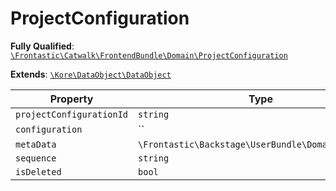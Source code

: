 #  ProjectConfiguration

**Fully Qualified**: [`\Frontastic\Catwalk\FrontendBundle\Domain\ProjectConfiguration`](../../../../src/php/FrontendBundle/Domain/ProjectConfiguration.php)

**Extends**: [`\Kore\DataObject\DataObject`](https://github.com/kore/DataObject)

Property|Type|Default|Description
--------|----|-------|-----------
`projectConfigurationId`|`string`||
`configuration`|``||array
`metaData`|`\Frontastic\Backstage\UserBundle\Domain\MetaData`||
`sequence`|`string`||
`isDeleted`|`bool`|`false`|

